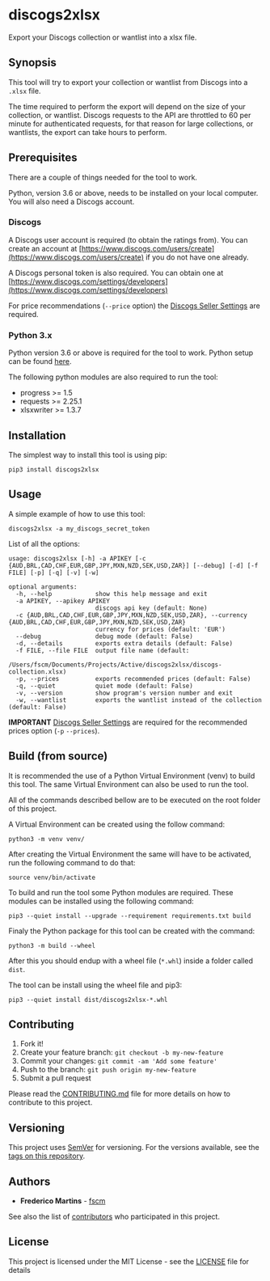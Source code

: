 # discogs2xlsx

Export your Discogs collection or wantlist into a xlsx file.

## Synopsis

This tool will try to export your collection or wantlist from Discogs into
a `.xlsx` file.

The time required to perform the export will depend on the size of your
collection, or wantlist.
Discogs requests to the API are throttled to 60 per minute for authenticated
requests, for that reason for large collections, or wantlists, the export can
take hours to perform.

## Prerequisites

There are a couple of things needed for the tool to work.

Python, version 3.6 or above, needs to be installed on your local computer.
You will also need a Discogs account.

### Discogs

A Discogs user account is required (to obtain the ratings from). You can
create an account at [https://www.discogs.com/users/create](https://www.discogs.com/users/create)
if you do not have one already.

A Discogs personal token is also required. You can obtain one at
[https://www.discogs.com/settings/developers](https://www.discogs.com/settings/developers)

For price recommendations (`--price` option) the
[Discogs Seller Settings](https://www.discogs.com/settings/seller/) are
required.

### Python 3.x

Python version 3.6 or above is required for the tool to work. Python setup can
be found [here](https://www.python.org/downloads/).

The following python modules are also required to run the tool:

* progress >= 1.5
* requests >= 2.25.1
* xlsxwriter >= 1.3.7

## Installation

The simplest way to install this tool is using pip:

```
pip3 install discogs2xlsx
```

## Usage

A simple example of how to use this tool:
```
discogs2xlsx -a my_discogs_secret_token
```

List of all the options:

```
usage: discogs2xlsx [-h] -a APIKEY [-c {AUD,BRL,CAD,CHF,EUR,GBP,JPY,MXN,NZD,SEK,USD,ZAR}] [--debug] [-d] [-f FILE] [-p] [-q] [-v] [-w]

optional arguments:
  -h, --help            show this help message and exit
  -a APIKEY, --apikey APIKEY
                        discogs api key (default: None)
  -c {AUD,BRL,CAD,CHF,EUR,GBP,JPY,MXN,NZD,SEK,USD,ZAR}, --currency {AUD,BRL,CAD,CHF,EUR,GBP,JPY,MXN,NZD,SEK,USD,ZAR}
                        currency for prices (default: 'EUR')
  --debug               debug mode (default: False)
  -d, --details         exports extra details (default: False)
  -f FILE, --file FILE  output file name (default:
                        /Users/fscm/Documents/Projects/Active/discogs2xlsx/discogs-collection.xlsx)
  -p, --prices          exports recommended prices (default: False)
  -q, --quiet           quiet mode (default: False)
  -v, --version         show program's version number and exit
  -w, --wantlist        exports the wantlist instead of the collection (default: False)
```

**IMPORTANT**
[Discogs Seller Settings](https://www.discogs.com/settings/seller/) are required
for the recommended prices option (`-p` `--prices`).

## Build (from source)

It is recommended the use of a Python Virtual Environment (venv) to build this
tool. The same Virtual Environment can also be used to run the tool.

All of the commands described bellow are to be executed on the root folder of
this project.

A Virtual Environment can be created using the follow command:

```
python3 -m venv venv/
```

After creating the Virtual Environment the same will have to be activated, run
the following command to do that:

```
source venv/bin/activate
```

To build and run the tool some Python modules are required. These modules can
be installed using the following command:

```
pip3 --quiet install --upgrade --requirement requirements.txt build
```

Finaly the Python package for this tool can be created with the command:

```
python3 -m build --wheel
```

After this you should endup with a wheel file (`*.whl`) inside a folder called
`dist`.

The tool can be install using the wheel file and pip3:

```
pip3 --quiet install dist/discogs2xlsx-*.whl
```

## Contributing

1. Fork it!
2. Create your feature branch: `git checkout -b my-new-feature`
3. Commit your changes: `git commit -am 'Add some feature'`
4. Push to the branch: `git push origin my-new-feature`
5. Submit a pull request

Please read the [CONTRIBUTING.md](https://github.com/fscm/discogs2xlsx/blob/master/CONTRIBUTING.md)
file for more details on how to contribute to this project.

## Versioning

This project uses [SemVer](http://semver.org/) for versioning. For the versions
available, see the [tags on this repository](https://github.com/fscm/discogs2xlsx/tags).

## Authors

* **Frederico Martins** - [fscm](https://github.com/fscm)

See also the list of [contributors](https://github.com/fscm/discogs2xlsx/contributors)
who participated in this project.

## License

This project is licensed under the MIT License - see the [LICENSE](https://github.com/fscm/discogs2xlsx/blob/master/LICENSE)
file for details
